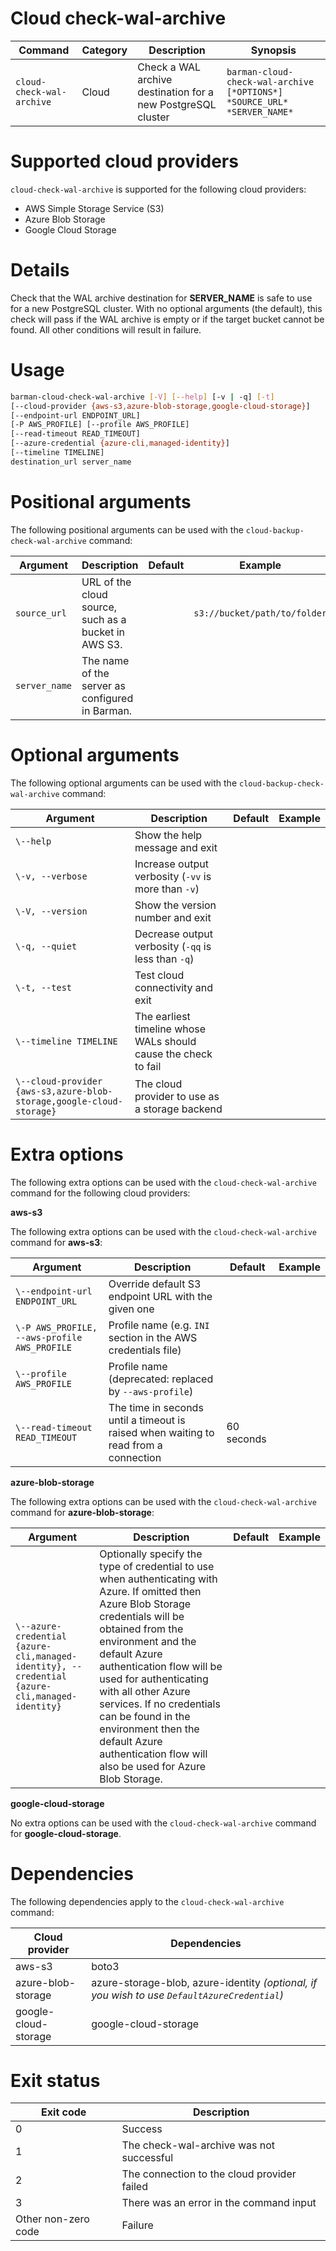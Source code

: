 # Cloud check-wal-archive

|**Command** | **Category** |  **Description**| **Synopsis**|
|------------|--------------|-----------------|----------|
|`cloud-check-wal-archive`|Cloud|Check a WAL archive destination for a new PostgreSQL cluster|`barman-cloud-check-wal-archive [*OPTIONS*] *SOURCE_URL* *SERVER_NAME*`|

# Supported cloud providers

`cloud-check-wal-archive` is supported for the following cloud providers:

* AWS Simple Storage Service (S3)
* Azure Blob Storage
* Google Cloud Storage

# Details
Check that the WAL archive destination for **SERVER_NAME** is safe to use for a new PostgreSQL cluster. With no optional arguments (the default), this check will pass if the WAL archive is empty or if the target bucket cannot be found. All other conditions will result in failure.

# Usage

```bash
barman-cloud-check-wal-archive [-V] [--help] [-v | -q] [-t]
[--cloud-provider {aws-s3,azure-blob-storage,google-cloud-storage}]
[--endpoint-url ENDPOINT_URL]
[-P AWS_PROFILE] [--profile AWS_PROFILE]
[--read-timeout READ_TIMEOUT]
[--azure-credential {azure-cli,managed-identity}]
[--timeline TIMELINE]
destination_url server_name
```

# Positional arguments

The following positional arguments can be used with the `cloud-backup-check-wal-archive` command:

|**Argument**|**Description**|**Default**|**Example**|
|------------|---------------|-----------|-----------|
|`source_url`|URL of the cloud source, such as a bucket in AWS S3.| |`s3://bucket/path/to/folder`|
|`server_name`|The name of the server as configured in Barman.| | |

# Optional arguments

The following optional arguments can be used with the `cloud-backup-check-wal-archive` command:

|**Argument**|**Description**|**Default**|**Example**|
|------------|---------------|-----------|-----------|
|`\--help`|Show the help message and exit| | |
|`\-v, --verbose`|Increase output verbosity (`-vv` is more than `-v`)| | |
|`\-V, --version`|Show the version number and exit| | |
|`\-q, --quiet`|Decrease output verbosity (`-qq` is less than `-q`)| | |
|`\-t, --test`|Test cloud connectivity and exit| | |
|`\--timeline TIMELINE`|The earliest timeline whose WALs should cause the check to fail| | |
|`\--cloud-provider {aws-s3,azure-blob-storage,google-cloud-storage}`|The cloud provider to use as a storage backend| | |

# Extra options 
The following extra options can be used with the `cloud-check-wal-archive` command for the following cloud providers:

**aws-s3**

The following extra options can be used with the `cloud-check-wal-archive` command for **aws-s3**:

|**Argument**|**Description**|**Default**|**Example**|
|------------|---------------|-----------|-----------|
|`\--endpoint-url ENDPOINT_URL`|Override default S3 endpoint URL with the given one|| |
|`\-P AWS_PROFILE, --aws-profile AWS_PROFILE`|Profile name (e.g. `INI` section in the AWS credentials file)|| |
|`\--profile AWS_PROFILE`|Profile name (deprecated: replaced by `--aws-profile`)|| |
|`\--read-timeout READ_TIMEOUT`|The time in seconds until a timeout is raised when waiting to read from a connection|60 seconds| |

**azure-blob-storage**

The following extra options can be used with the `cloud-check-wal-archive` command for **azure-blob-storage**:

|**Argument**|**Description**|**Default**|**Example**|
|------------|---------------|-----------|-----------|
|`\--azure-credential {azure-cli,managed-identity}, --credential {azure-cli,managed-identity}`|Optionally specify the type of credential to use when authenticating with Azure. If omitted then Azure Blob Storage credentials will be obtained from the environment and the default Azure authentication flow will be used for authenticating with all other Azure services. If no credentials can be found in the environment then the default Azure authentication flow will also be used for Azure Blob Storage.| | |

**google-cloud-storage**

No extra options can be used with the `cloud-check-wal-archive` command for **google-cloud-storage**.

# Dependencies

The following dependencies apply to the `cloud-check-wal-archive` command:

|**Cloud provider**|**Dependencies**|
|------------------|----------------|
|aws-s3|boto3|
|azure-blob-storage|azure-storage-blob, azure-identity *(optional, if you wish to use `DefaultAzureCredential`)*|
|google-cloud-storage|google-cloud-storage|

# Exit status

|**Exit code**|**Description**|
|-------------|---------------|
|0|Success|
|1|The check-wal-archive was not successful|
|2|The connection to the cloud provider failed|
|3|There was an error in the command input|
|Other non-zero code|Failure|



